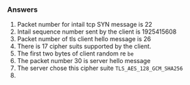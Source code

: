 
### Answers

1.  Packet number for intail tcp SYN message is 22
2. Intail sequence number sent by the client is 1925415608
3. Packet number of tls client hello message is 26
4. There is 17 cipher suits supported by the client.
5. The first two bytes of client random re `be`
6. The packet number 30 is server hello message
7. The server chose this cipher suite `TLS_AES_128_GCM_SHA256`
8. 